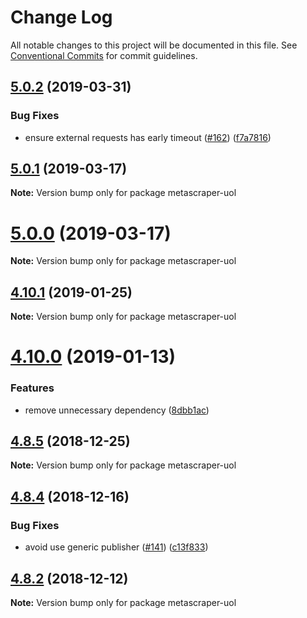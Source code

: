 # Change Log

All notable changes to this project will be documented in this file.
See [Conventional Commits](https://conventionalcommits.org) for commit guidelines.

## [5.0.2](https://github.com/microlinkhq/metascraper-uol/compare/v5.0.1...v5.0.2) (2019-03-31)


### Bug Fixes

* ensure external requests has early timeout ([#162](https://github.com/microlinkhq/metascraper-uol/issues/162)) ([f7a7816](https://github.com/microlinkhq/metascraper-uol/commit/f7a7816))





## [5.0.1](https://github.com/microlinkhq/metascraper-uol/compare/v5.0.0...v5.0.1) (2019-03-17)

**Note:** Version bump only for package metascraper-uol





# [5.0.0](https://github.com/microlinkhq/metascraper-uol/compare/v4.10.3...v5.0.0) (2019-03-17)

**Note:** Version bump only for package metascraper-uol





## [4.10.1](https://github.com/microlinkhq/metascraper-uol/compare/v4.10.0...v4.10.1) (2019-01-25)

**Note:** Version bump only for package metascraper-uol





# [4.10.0](https://github.com/microlinkhq/metascraper-uol/compare/v4.9.0...v4.10.0) (2019-01-13)


### Features

* remove unnecessary dependency ([8dbb1ac](https://github.com/microlinkhq/metascraper-uol/commit/8dbb1ac))





## [4.8.5](https://github.com/microlinkhq/metascraper-uol/compare/v4.8.4...v4.8.5) (2018-12-25)

**Note:** Version bump only for package metascraper-uol





## [4.8.4](https://github.com/microlinkhq/metascraper-uol/compare/v4.8.3...v4.8.4) (2018-12-16)


### Bug Fixes

* avoid use generic publisher ([#141](https://github.com/microlinkhq/metascraper-uol/issues/141)) ([c13f833](https://github.com/microlinkhq/metascraper-uol/commit/c13f833))





## [4.8.2](https://github.com/microlinkhq/metascraper-uol/compare/v4.8.1...v4.8.2) (2018-12-12)

**Note:** Version bump only for package metascraper-uol
